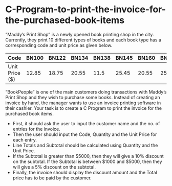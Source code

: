 # C-Program-to-print-the-invoice-for-the-purchased-book-items

“Maddy’s Print Shop” is a newly opened book printing shop in the city. Currently, they print 10 different types of books and each book type has a corresponding code and unit price as given below.

 Code           | BN100 | BN122 | BN134 | BN138 | BN145 | BN160 | BN165 | BN178 | BN186 | BN194 
--------------| ------- | ----- | ------- | -------- | ------- | ----- |--------| ------- | ---------- | ------ 
 Unit Price ($) | 12.85 | 18.75 | 20.55 | 11.5 | 25.45 | 20.55 | 25.65 | 14.85 | 22.25 | 24.25 


“BookPeople” is one of the main customers doing transactions with Maddy’s Print Shop and they wish to
purchase some books. Instead of creating an invoice by hand, the manager wants to use an invoice printing
software in their cashier. Your task is to create a C Program to print the invoice for the purchased book items.

* First, it should ask the user to input the customer name and the no. of entries for the invoice.
* Then the user should input the Code, Quantity and the Unit Price for each entry.
* Line Totals and Subtotal should be calculated using Quantity and the Unit Price.
* If the Subtotal is greater than $5000, then they will give a 10% discount on the subtotal. If the Subtotal is
between $1000 and $5000, then they will give a 5% discount on the subtotal.
* Finally, the invoice should display the discount amount and the Total price has to be paid by the customer.
